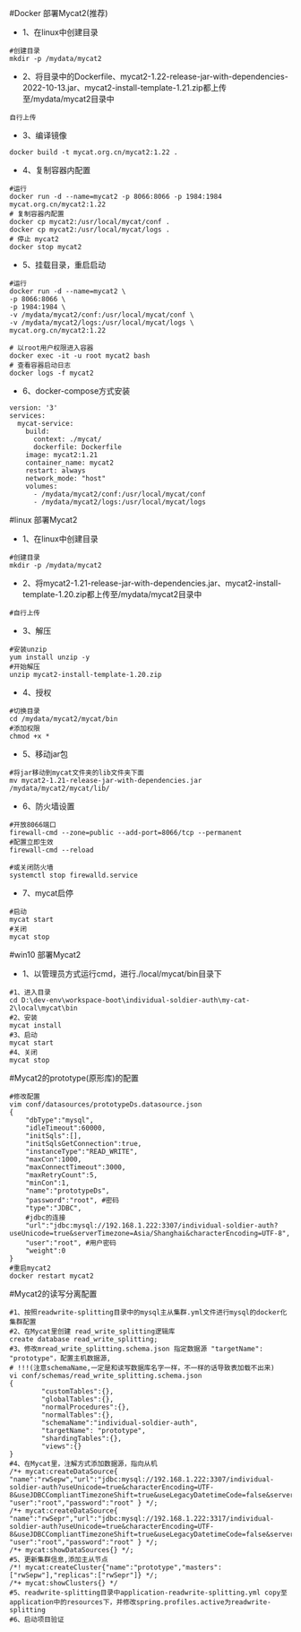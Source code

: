 #Docker 部署Mycat2(推荐)
+ 1、在linux中创建目录
```shell script
#创建目录
mkdir -p /mydata/mycat2
```
+ 2、将目录中的Dockerfile、mycat2-1.22-release-jar-with-dependencies-2022-10-13.jar、mycat2-install-template-1.21.zip都上传至/mydata/mycat2目录中
```shell script
自行上传
```
+ 3、编译镜像
```shell script
docker build -t mycat.org.cn/mycat2:1.22 .
```
+ 4、复制容器内配置
```shell script
#运行
docker run -d --name=mycat2 -p 8066:8066 -p 1984:1984 mycat.org.cn/mycat2:1.22
# 复制容器内配置
docker cp mycat2:/usr/local/mycat/conf .
docker cp mycat2:/usr/local/mycat/logs .
# 停止 mycat2
docker stop mycat2
```
+ 5、挂载目录，重启启动
```shell script
#运行
docker run -d --name=mycat2 \
-p 8066:8066 \
-p 1984:1984 \
-v /mydata/mycat2/conf:/usr/local/mycat/conf \
-v /mydata/mycat2/logs:/usr/local/mycat/logs \
mycat.org.cn/mycat2:1.22

# 以root用户权限进入容器
docker exec -it -u root mycat2 bash
# 查看容器启动日志
docker logs -f mycat2
```
+ 6、docker-compose方式安装
```shell script
version: '3'
services:
  mycat-service:
    build:
      context: ./mycat/
      dockerfile: Dockerfile
    image: mycat2:1.21
    container_name: mycat2
    restart: always
    network_mode: "host"
    volumes:
      - /mydata/mycat2/conf:/usr/local/mycat/conf
      - /mydata/mycat2/logs:/usr/local/mycat/logs
```
#linux 部署Mycat2
+ 1、在linux中创建目录
```shell script
#创建目录
mkdir -p /mydata/mycat2
```
+ 2、将mycat2-1.21-release-jar-with-dependencies.jar、mycat2-install-template-1.20.zip都上传至/mydata/mycat2目录中
```shell script
#自行上传
```
+ 3、解压
```shell script
#安装unzip
yum install unzip -y
#开始解压
unzip mycat2-install-template-1.20.zip
```
+ 4、授权
```shell script
#切换目录
cd /mydata/mycat2/mycat/bin
#添加权限
chmod +x *
```
+ 5、移动jar包
```shell script
#将jar移动到mycat文件夹的lib文件夹下面
mv mycat2-1.21-release-jar-with-dependencies.jar /mydata/mycat2/mycat/lib/
```
+ 6、防火墙设置
```shell script
#开放8066端口
firewall-cmd --zone=public --add-port=8066/tcp --permanent
#配置立即生效
firewall-cmd --reload
 
#或关闭防火墙
systemctl stop firewalld.service
```
+ 7、mycat启停
````shell script
#启动
mycat start
#关闭
mycat stop
````
#win10 部署Mycat2
+ 1、以管理员方式运行cmd，进行./local/mycat/bin目录下
```shell script
#1、进入目录
cd D:\dev-env\workspace-boot\individual-soldier-auth\my-cat-2\local\mycat\bin
#2、安装
mycat install
#3、启动
mycat start
#4、关闭
mycat stop
```
#Mycat2的prototype(原形库)的配置
```shell script
#修改配置
vim conf/datasources/prototypeDs.datasource.json
{
	"dbType":"mysql",
	"idleTimeout":60000,
	"initSqls":[],
	"initSqlsGetConnection":true,
	"instanceType":"READ_WRITE",
	"maxCon":1000,
	"maxConnectTimeout":3000,
	"maxRetryCount":5,
	"minCon":1,
	"name":"prototypeDs",
	"password":"root", #密码
	"type":"JDBC",
    #jdbc的连接
	"url":"jdbc:mysql://192.168.1.222:3307/individual-soldier-auth?useUnicode=true&serverTimezone=Asia/Shanghai&characterEncoding=UTF-8",
	"user":"root", #用户密码
	"weight":0
}
#重启mycat2
docker restart mycat2
```
#Mycat2的读写分离配置
```shell script
#1、按照readwrite-splitting目录中的mysql主从集群.yml文件进行mysql的docker化集群配置
#2、在Mycat里创建 read_write_splitting逻辑库
create database read_write_splitting;
#3、修改mread_write_splitting.schema.json 指定数据源 "targetName": "prototype"，配置主机数据源,
# !!!(注意schemaName,一定是和读写数据库名字一样，不一样的话导致表加载不出来)
vi conf/schemas/read_write_splitting.schema.json
{
        "customTables":{},
        "globalTables":{},
        "normalProcedures":{},
        "normalTables":{},
        "schemaName":"individual-soldier-auth",
        "targetName": "prototype",
        "shardingTables":{},
        "views":{}
}
#4、在Mycat里，注解方式添加数据源，指向从机
/*+ mycat:createDataSource{ "name":"rwSepw","url":"jdbc:mysql://192.168.1.222:3307/individual-soldier-auth?useUnicode=true&characterEncoding=UTF-8&useJDBCCompliantTimezoneShift=true&useLegacyDatetimeCode=false&serverTimezone=Asia/Shanghai", "user":"root","password":"root" } */;
/*+ mycat:createDataSource{ "name":"rwSepr","url":"jdbc:mysql://192.168.1.222:3317/individual-soldier-auth?useUnicode=true&characterEncoding=UTF-8&useJDBCCompliantTimezoneShift=true&useLegacyDatetimeCode=false&serverTimezone=Asia/Shanghai", "user":"root","password":"root" } */;
/*+ mycat:showDataSources{} */;
#5、更新集群信息,添加主从节点
/*! mycat:createCluster{"name":"prototype","masters":["rwSepw"],"replicas":["rwSepr"]} */;
/*+ mycat:showClusters{} */
#5、readwrite-splitting目录中application-readwrite-splitting.yml copy至application中的resources下，并修改spring.profiles.active为readwrite-splitting
#6、启动项目验证
```
